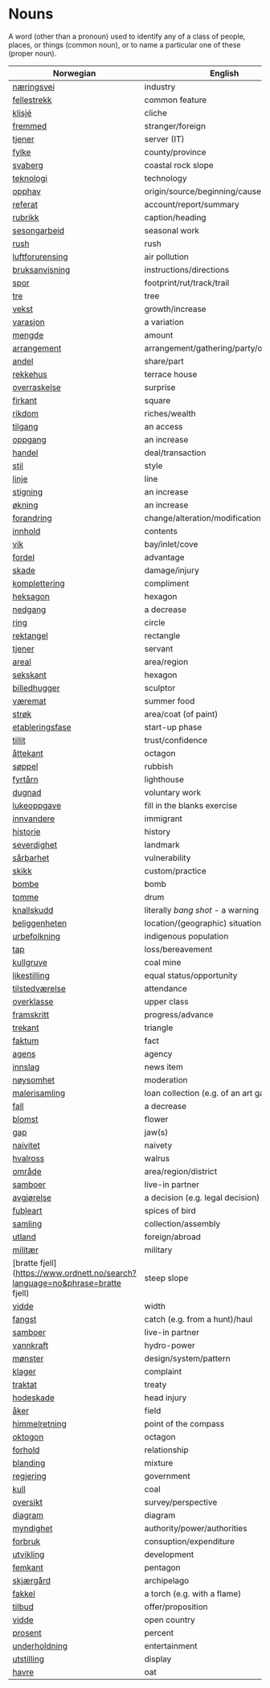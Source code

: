 # Nouns

A word (other than a pronoun) used to identify any of a class of people, places, or things (common noun), or to name a particular one of these (proper noun).

| Norwegian | English | Gender |
| --- | --- | --- |
| [næringsvei](https://www.ordnett.no/search?language=no&phrase=næringsvei) | industry | m |
| [fellestrekk](https://www.ordnett.no/search?language=no&phrase=fellestrekk) | common feature | i |
| [klisjé](https://www.ordnett.no/search?language=no&phrase=klisjé) | cliche | m |
| [fremmed](https://www.ordnett.no/search?language=no&phrase=fremmed) | stranger/foreign | m |
| [tjener](https://www.ordnett.no/search?language=no&phrase=tjener) | server (IT) | m |
| [fylke](https://www.ordnett.no/search?language=no&phrase=fylke) | county/province | i |
| [svaberg](https://www.ordnett.no/search?language=no&phrase=svaberg) | coastal rock slope | i |
| [teknologi](https://www.ordnett.no/search?language=no&phrase=teknologi) | technology | m |
| [opphav](https://www.ordnett.no/search?language=no&phrase=opphav) | origin/source/beginning/cause | i |
| [referat](https://www.ordnett.no/search?language=no&phrase=referat) | account/report/summary | i |
| [rubrikk](https://www.ordnett.no/search?language=no&phrase=rubrikk) | caption/heading | m |
| [sesongarbeid](https://www.ordnett.no/search?language=no&phrase=sesongarbeid) | seasonal work | i |
| [rush](https://www.ordnett.no/search?language=no&phrase=rush) | rush | i |
| [luftforurensing](https://www.ordnett.no/search?language=no&phrase=luftforurensing) | air pollution | m |
| [bruksanvisning](https://www.ordnett.no/search?language=no&phrase=bruksanvisning) | instructions/directions | m |
| [spor](https://www.ordnett.no/search?language=no&phrase=spor) | footprint/rut/track/trail | i |
| [tre](https://www.ordnett.no/search?language=no&phrase=tre) | tree | i |
| [vekst](https://www.ordnett.no/search?language=no&phrase=vekst) | growth/increase | m |
| [varasjon](https://www.ordnett.no/search?language=no&phrase=varasjon) | a variation | m |
| [mengde](https://www.ordnett.no/search?language=no&phrase=mengde) | amount | m |
| [arrangement](https://www.ordnett.no/search?language=no&phrase=arrangement) | arrangement/gathering/party/organisation | i |
| [andel](https://www.ordnett.no/search?language=no&phrase=andel) | share/part | m |
| [rekkehus](https://www.ordnett.no/search?language=no&phrase=rekkehus) | terrace house | i |
| [overraskelse](https://www.ordnett.no/search?language=no&phrase=overraskelse) | surprise | m |
| [firkant](https://www.ordnett.no/search?language=no&phrase=firkant) | square | m |
| [rikdom](https://www.ordnett.no/search?language=no&phrase=rikdom) | riches/wealth | m |
| [tilgang](https://www.ordnett.no/search?language=no&phrase=tilgang) | an access | i |
| [oppgang](https://www.ordnett.no/search?language=no&phrase=oppgang) | an increase | m |
| [handel](https://www.ordnett.no/search?language=no&phrase=handel) | deal/transaction | m |
| [stil](https://www.ordnett.no/search?language=no&phrase=stil) | style | m |
| [linje](https://www.ordnett.no/search?language=no&phrase=linje) | line | m |
| [stigning](https://www.ordnett.no/search?language=no&phrase=stigning) | an increase | m |
| [økning](https://www.ordnett.no/search?language=no&phrase=økning) | an increase | m |
| [forandring](https://www.ordnett.no/search?language=no&phrase=forandring) | change/alteration/modification | m |
| [innhold](https://www.ordnett.no/search?language=no&phrase=innhold) | contents | i |
| [vik](https://www.ordnett.no/search?language=no&phrase=vik) | bay/inlet/cove | m |
| [fordel](https://www.ordnett.no/search?language=no&phrase=fordel) | advantage | m |
| [skade](https://www.ordnett.no/search?language=no&phrase=skade) | damage/injury | m |
| [komplettering](https://www.ordnett.no/search?language=no&phrase=komplettering) | compliment | m |
| [heksagon](https://www.ordnett.no/search?language=no&phrase=heksagon) | hexagon | m |
| [nedgang](https://www.ordnett.no/search?language=no&phrase=nedgang) | a decrease | m |
| [ring](https://www.ordnett.no/search?language=no&phrase=ring) | circle | m |
| [rektangel](https://www.ordnett.no/search?language=no&phrase=rektangel) | rectangle | i |
| [tjener](https://www.ordnett.no/search?language=no&phrase=tjener) | servant | m |
| [areal](https://www.ordnett.no/search?language=no&phrase=areal) | area/region | i |
| [sekskant](https://www.ordnett.no/search?language=no&phrase=sekskant) | hexagon | m |
| [billedhugger](https://www.ordnett.no/search?language=no&phrase=billedhugger) | sculptor | m |
| [væremat](https://www.ordnett.no/search?language=no&phrase=væremat) | summer food | m |
| [strøk](https://www.ordnett.no/search?language=no&phrase=strøk) | area/coat (of paint) | i |
| [etableringsfase](https://www.ordnett.no/search?language=no&phrase=etableringsfase) | start-up phase | m |
| [tillit](https://www.ordnett.no/search?language=no&phrase=tillit) | trust/confidence | m |
| [åttekant](https://www.ordnett.no/search?language=no&phrase=åttekant) | octagon | m |
| [søppel](https://www.ordnett.no/search?language=no&phrase=søppel) | rubbish | i |
| [fyrtårn](https://www.ordnett.no/search?language=no&phrase=fyrtårn) | lighthouse | i |
| [dugnad](https://www.ordnett.no/search?language=no&phrase=dugnad) | voluntary work | m |
| [lukeoppgave](https://www.ordnett.no/search?language=no&phrase=lukeoppgave) | fill in the blanks exercise | m |
| [innvandere](https://www.ordnett.no/search?language=no&phrase=innvandere) | immigrant | m |
| [historie](https://www.ordnett.no/search?language=no&phrase=historie) | history | m/f |
| [severdighet](https://www.ordnett.no/search?language=no&phrase=severdighet) | landmark | m |
| [sårbarhet](https://www.ordnett.no/search?language=no&phrase=sårbarhet) | vulnerability | m |
| [skikk](https://www.ordnett.no/search?language=no&phrase=skikk) | custom/practice | m |
| [bombe](https://www.ordnett.no/search?language=no&phrase=bombe) | bomb | m |
| [tomme](https://www.ordnett.no/search?language=no&phrase=tomme) | drum | m |
| [knallskudd](https://www.ordnett.no/search?language=no&phrase=knallskudd) | literally _bang shot_ - a warning shot gun | i |
| [beliggenheten](https://www.ordnett.no/search?language=no&phrase=beliggenheten) | location/(geographic) situation | m/f |
| [urbefolkning](https://www.ordnett.no/search?language=no&phrase=urbefolkning) | indigenous population | m |
| [tap](https://www.ordnett.no/search?language=no&phrase=tap) | loss/bereavement | i |
| [kullgruve](https://www.ordnett.no/search?language=no&phrase=kullgruve) | coal mine | m |
| [likestilling](https://www.ordnett.no/search?language=no&phrase=likestilling) | equal status/opportunity | m |
| [tilstedværelse](https://www.ordnett.no/search?language=no&phrase=tilstedværelse) | attendance | i |
| [overklasse](https://www.ordnett.no/search?language=no&phrase=overklasse) | upper class | m |
| [framskritt](https://www.ordnett.no/search?language=no&phrase=framskritt) | progress/advance | i |
| [trekant](https://www.ordnett.no/search?language=no&phrase=trekant) | triangle | m |
| [faktum](https://www.ordnett.no/search?language=no&phrase=faktum) | fact | i |
| [agens](https://www.ordnett.no/search?language=no&phrase=agens) | agency | m |
| [innslag](https://www.ordnett.no/search?language=no&phrase=innslag) | news item | i |
| [nøysomhet](https://www.ordnett.no/search?language=no&phrase=nøysomhet) | moderation | m |
| [malerisamling](https://www.ordnett.no/search?language=no&phrase=malerisamling) | loan collection (e.g. of an art gallery) | m |
| [fall](https://www.ordnett.no/search?language=no&phrase=fall) | a decrease | i |
| [blomst](https://www.ordnett.no/search?language=no&phrase=blomst) | flower | m |
| [gap](https://www.ordnett.no/search?language=no&phrase=gap) | jaw(s) | m |
| [naivitet](https://www.ordnett.no/search?language=no&phrase=naivitet) | naivety | m |
| [hvalross](https://www.ordnett.no/search?language=no&phrase=hvalross) | walrus | m |
| [område](https://www.ordnett.no/search?language=no&phrase=område) | area/region/district | i |
| [samboer](https://www.ordnett.no/search?language=no&phrase=samboer) | live-in partner | m |
| [avgjørelse](https://www.ordnett.no/search?language=no&phrase=avgjørelse) | a decision (e.g. legal decision) | m |
| [fubleart](https://www.ordnett.no/search?language=no&phrase=fubleart) | spices of bird | m/f |
| [samling](https://www.ordnett.no/search?language=no&phrase=samling) | collection/assembly | m |
| [utland](https://www.ordnett.no/search?language=no&phrase=utland) | foreign/abroad | m |
| [militær](https://www.ordnett.no/search?language=no&phrase=militær) | military | m |
| [bratte fjell](https://www.ordnett.no/search?language=no&phrase=bratte fjell) | steep slope | m |
| [vidde](https://www.ordnett.no/search?language=no&phrase=vidde) | width | m/f |
| [fangst](https://www.ordnett.no/search?language=no&phrase=fangst) | catch (e.g. from a hunt)/haul | m |
| [samboer](https://www.ordnett.no/search?language=no&phrase=samboer) | live-in partner | m |
| [vannkraft](https://www.ordnett.no/search?language=no&phrase=vannkraft) | hydro-power | m |
| [mønster](https://www.ordnett.no/search?language=no&phrase=mønster) | design/system/pattern | i |
| [klager](https://www.ordnett.no/search?language=no&phrase=klager) | complaint | m |
| [traktat](https://www.ordnett.no/search?language=no&phrase=traktat) | treaty | m |
| [hodeskade](https://www.ordnett.no/search?language=no&phrase=hodeskade) | head injury | m |
| [åker](https://www.ordnett.no/search?language=no&phrase=åker) | field | m |
| [himmelretning](https://www.ordnett.no/search?language=no&phrase=himmelretning) | point of the compass | m |
| [oktogon](https://www.ordnett.no/search?language=no&phrase=oktogon) | octagon | m |
| [forhold](https://www.ordnett.no/search?language=no&phrase=forhold) | relationship | i |
| [blanding](https://www.ordnett.no/search?language=no&phrase=blanding) | mixture | m |
| [regjering](https://www.ordnett.no/search?language=no&phrase=regjering) | government | m |
| [kull](https://www.ordnett.no/search?language=no&phrase=kull) | coal | i |
| [oversikt](https://www.ordnett.no/search?language=no&phrase=oversikt) | survey/perspective | m |
| [diagram](https://www.ordnett.no/search?language=no&phrase=diagram) | diagram | i |
| [myndighet](https://www.ordnett.no/search?language=no&phrase=myndighet) | authority/power/authorities | m |
| [forbruk](https://www.ordnett.no/search?language=no&phrase=forbruk) | consuption/expenditure | i |
| [utvikling](https://www.ordnett.no/search?language=no&phrase=utvikling) | development | m |
| [femkant](https://www.ordnett.no/search?language=no&phrase=femkant) | pentagon | m |
| [skjærgård](https://www.ordnett.no/search?language=no&phrase=skjærgård) | archipelago | m |
| [fakkel](https://www.ordnett.no/search?language=no&phrase=fakkel) | a torch (e.g. with a flame) | m |
| [tilbud](https://www.ordnett.no/search?language=no&phrase=tilbud) | offer/proposition | i |
| [vidde](https://www.ordnett.no/search?language=no&phrase=vidde) | open country | m |
| [prosent](https://www.ordnett.no/search?language=no&phrase=prosent) | percent | m |
| [underholdning](https://www.ordnett.no/search?language=no&phrase=underholdning) | entertainment | m |
| [utstilling](https://www.ordnett.no/search?language=no&phrase=utstilling) | display | m |
| [havre](https://www.ordnett.no/search?language=no&phrase=havre) | oat | m |


